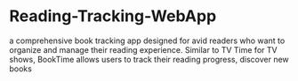 # Reading-Tracking-WebApp
 a comprehensive book tracking app designed for avid readers who want to organize and manage their reading experience. Similar to TV Time for TV shows, BookTime allows users to track their reading progress, discover new books
